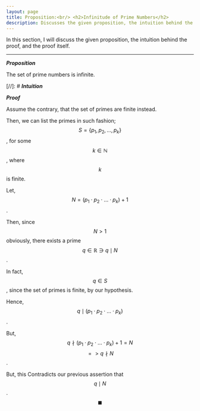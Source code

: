 ```yaml
---
layout: page
title: Proposition:<br/> <h2>Infinitude of Prime Numbers</h2>
description: Discusses the given proposition, the intuition behind the proof, and the proof itself
---
```


In this section, I will discuss the given proposition, the intuition behind the proof, and the
proof itself.

---

_**Proposition**_

The set of prime numbers is infinite.

[//]: # _**Intuition**_

_**Proof**_

Assume the contrary, that the set of primes are finite instead.

Then, we can list the primes in such fashion; $$S = \{p_1, p_2, ..., p_k\}$$, for some
$$k \in \mathbb{N}$$, where $$k$$ is finite.

Let, $$N = (p_1 \cdot p_2 \cdot ... \cdot p_k) + 1$$.

Then, since $$N > 1$$ obviously, there exists a prime $$q \in \mathbb{R} \ni q \mid N$$.

In fact, $$q \in S$$, since the set of primes is finite, by our hypothesis.

Hence, $$q \mid (p_1 \cdot p_2 \cdot ... \cdot p_k)$$.

But, $$q \nmid (p_1 \cdot p_2 \cdot ... \cdot p_k) + 1 = N$$ $$ => q \nmid N$$.

But, this Contradicts our previous assertion that $$q \mid N$$. $$\blacksquare$$
